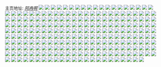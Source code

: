 主页地址: [_阿冉啊_](https://weibo.com/u/2752961445) 
![](https://wx4.sinaimg.cn/mw2000/a416dba5ly1h9phe74t9zj224q2ua7wj.jpg) 
![](https://wx4.sinaimg.cn/mw2000/a416dba5ly1h9pheb26gsj21wv2jtqv6.jpg) 
![](https://wx4.sinaimg.cn/mw2000/a416dba5ly1h9pheebe1xj21zl2nhqv6.jpg) 
![](https://wx4.sinaimg.cn/mw2000/a416dba5ly1h9phejl0gij21yy2w9e88.jpg) 
![](https://wx4.sinaimg.cn/mw2000/a416dba5ly1h9phenu0vaj22892z01kz.jpg) 
![](https://wx4.sinaimg.cn/mw2000/a416dba5ly1h9pherirzlj224n2u7hdv.jpg) 
![](https://wx4.sinaimg.cn/mw2000/a416dba5ly1h9pheupk0cj21qa2b2u0y.jpg) 
![](https://wx4.sinaimg.cn/mw2000/a416dba5ly1h9phe308owj22462tk1kz.jpg) 
![](https://wx4.sinaimg.cn/mw2000/a416dba5ly1h7ueisvynbj21lb36c1kz.jpg) 
![](https://wx4.sinaimg.cn/mw2000/a416dba5ly1h7uej3vwmoj227v2yib2c.jpg) 
![](https://wx4.sinaimg.cn/mw2000/a416dba5ly1h7uejb3kqdj21lb36cqv7.jpg) 
![](https://wx4.sinaimg.cn/mw2000/a416dba5ly1h7uejn7krlj21nw27u4qp.jpg) 
![](https://wx4.sinaimg.cn/mw2000/a416dba5ly1h7uekp7nrtj22762xnx6x.jpg) 
![](https://wx4.sinaimg.cn/mw2000/a416dba5ly1h7fpg7thamj222e2r64qq.jpg) 
![](https://wx4.sinaimg.cn/mw2000/a416dba5ly1h7fpgcn0udj21qu2bvu11.jpg) 
![](https://wx4.sinaimg.cn/mw2000/a416dba5ly1h7fpg4o34rj22012o1gq6.jpg) 
![](https://wx4.sinaimg.cn/mw2000/a416dba5ly1h7fpgj0wkuj224e2tz7wn.jpg) 
![](https://wx4.sinaimg.cn/mw2000/a416dba5ly1h7fpglekslj215o1qi7t8.jpg) 
![](https://wx4.sinaimg.cn/mw2000/a416dba5ly1h7fpgnpqrwj222f2r8gpt.jpg) 
![](https://wx4.sinaimg.cn/mw2000/a416dba5ly1h7eq38qbkfj235s2dcqv6.jpg) 
![](https://wx4.sinaimg.cn/mw2000/a416dba5ly1h7eq39rqlgj235s2db1ky.jpg) 
![](https://wx4.sinaimg.cn/mw2000/a416dba5ly1h7eq3ahmhoj232b2apnpd.jpg) 
![](https://wx4.sinaimg.cn/mw2000/a416dba5ly1h7eq3btmdaj229z1ph7cm.jpg) 
![](https://wx4.sinaimg.cn/mw2000/a416dba5ly1h6a35ldlhgj21rc2cggvb.jpg) 
![](https://wx4.sinaimg.cn/mw2000/a416dba5ly1h6a35jy9gsj21sc2dsu0y.jpg) 
![](https://wx4.sinaimg.cn/mw2000/a416dba5ly1h6a35n5o17j21o828bhdt.jpg) 
![](https://wx4.sinaimg.cn/mw2000/a416dba5gy1h5kk11sfofj21qk2bf4qq.jpg) 
![](https://wx4.sinaimg.cn/mw2000/a416dba5ly1h46th2cv5fj22642w5u0x.jpg) 
![](https://wx4.sinaimg.cn/mw2000/a416dba5ly1h46th8702tj21rb2cfe81.jpg) 
![](https://wx4.sinaimg.cn/mw2000/a416dba5ly1h2plvs3mt2j21sa2dqnpd.jpg) 
![](https://wx4.sinaimg.cn/mw2000/a416dba5ly1h2plvpv7qnj220w2p77wi.jpg) 
![](https://wx4.sinaimg.cn/mw2000/a416dba5ly1h2ejnn9wmyj228h2zb4qr.jpg) 
![](https://wx4.sinaimg.cn/mw2000/a416dba5ly1h2ejnpno7mj22632w4x6q.jpg) 
![](https://wx4.sinaimg.cn/mw2000/a416dba5ly1h2ejnrm9qfj229u314e82.jpg) 
![](https://wx4.sinaimg.cn/mw2000/a416dba5ly1h2ejntf0mtj226q2wzx6q.jpg) 
![](https://wx4.sinaimg.cn/mw2000/a416dba5ly1h2ejnu8995j228e30uhdt.jpg) 
![](https://wx4.sinaimg.cn/mw2000/a416dba5ly1h2ejnvyqaaj226u2x5qv6.jpg) 
![](https://wx4.sinaimg.cn/mw2000/a416dba5ly1h2ejnx9xz3j21wb2j3kjl.jpg) 
![](https://wx4.sinaimg.cn/mw2000/a416dba5ly1h2ejnkwbdrj224g2tyhdu.jpg) 
![](https://wx4.sinaimg.cn/mw2000/a416dba5ly1h2ejnyvgiqj21xi2kohdu.jpg) 
![](https://wx4.sinaimg.cn/mw2000/a416dba5gy1h17eof4wu1j226u2x5npe.jpg) 
![](https://wx4.sinaimg.cn/mw2000/a416dba5gy1h17eog56s0j20xc2304q0.jpg) 
![](https://wx4.sinaimg.cn/mw2000/a416dba5gy1h17eoje9o0j22al325hdu.jpg) 
![](https://wx4.sinaimg.cn/mw2000/a416dba5ly1gzdiqjwkcoj21yg2lyqv5.jpg) 
![](https://wx4.sinaimg.cn/mw2000/a416dba5ly1gy6rmlhd6dj21j021cb29.jpg) 
![](https://wx4.sinaimg.cn/mw2000/a416dba5ly1gy6rmqn7qrj21q72ayqv5.jpg) 
![](https://wx4.sinaimg.cn/mw2000/a416dba5ly1gxrplnoct0j20kw116aji.jpg) 
![](https://wx4.sinaimg.cn/mw2000/a416dba5ly1gxrplslvt5j224y2umx6q.jpg) 
![](https://wx4.sinaimg.cn/mw2000/a416dba5ly1gxrpltgjhnj20lo12kgxa.jpg) 
![](https://wx4.sinaimg.cn/mw2000/a416dba5ly1gxrplvxt3aj21qz2bzhdt.jpg) 
![](https://wx4.sinaimg.cn/mw2000/a416dba5ly1gxrplxufpij22c0340u0y.jpg) 
![](https://wx4.sinaimg.cn/mw2000/a416dba5ly1gxrplmwjcej22c0340qv7.jpg) 
![](https://wx4.sinaimg.cn/mw2000/a416dba5ly1gxrpm347knj21y42x7x6q.jpg) 
![](https://wx4.sinaimg.cn/mw2000/a416dba5ly1gxrpm8mfs7j21qb2lhb2a.jpg) 
![](https://wx4.sinaimg.cn/mw2000/a416dba5ly1gx5h42mnfxj21101dokgu.jpg) 
![](https://wx4.sinaimg.cn/mw2000/a416dba5ly1gwupjo6oucj228q2znqv6.jpg) 
![](https://wx4.sinaimg.cn/mw2000/a416dba5ly1gwupk67s5jj22c03401l0.jpg) 
![](https://wx4.sinaimg.cn/mw2000/a416dba5ly1gwupjvhwh4j22c0340x6q.jpg) 
![](https://wx4.sinaimg.cn/mw2000/a416dba5ly1gwuprrde43j21401hcwpo.jpg) 
![](https://wx4.sinaimg.cn/mw2000/a416dba5ly1gwupjt5z8tj21sc2ds1ky.jpg) 
![](https://wx4.sinaimg.cn/mw2000/a416dba5ly1gwupjrb0ppj22ds1scb2a.jpg) 
![](https://wx4.sinaimg.cn/mw2000/a416dba5ly1gwupjxp7qlj22c0340kjl.jpg) 
![](https://wx4.sinaimg.cn/mw2000/a416dba5ly1gwupjzli9rj22c0340u0x.jpg) 
![](https://wx4.sinaimg.cn/mw2000/a416dba5ly1gwupk1uwctj22ds1scx6p.jpg) 
![](https://wx4.sinaimg.cn/mw2000/0030j91Xgy1guyw3h5mb3j61qp2bmu0x02.jpg) 
![](https://wx4.sinaimg.cn/mw2000/0030j91Xgy1guyw3hsbzqj60x10ik0yc02.jpg) 
![](https://wx4.sinaimg.cn/mw2000/0030j91Xgy1guyw3dr6bhj61r32c4x6p02.jpg) 
![](https://wx4.sinaimg.cn/mw2000/0030j91Xgy1gukiej3zc9j61yo2m81kz02.jpg) 
![](https://wx4.sinaimg.cn/mw2000/0030j91Xgy1gukiesu2ekj61ma25qqv602.jpg) 
![](https://wx4.sinaimg.cn/mw2000/0030j91Xgy1gule51iu9mj62052o7npf02.jpg) 
![](https://wx4.sinaimg.cn/mw2000/0030j91Xgy1gule4y34uqj624k2u3b2b02.jpg) 
![](https://wx4.sinaimg.cn/mw2000/0030j91Xgy1gule54ocntj61vl2i44qr02.jpg) 
![](https://wx4.sinaimg.cn/mw2000/0030j91Xgy1gule57zpnwj622b2r31l002.jpg) 
![](https://wx4.sinaimg.cn/mw2000/0030j91Xgy1gukieaa8m5j625a2v2e8302.jpg) 
![](https://wx4.sinaimg.cn/mw2000/0030j91Xgy1guanac713xj61sc2ds1kx02.jpg) 
![](https://wx4.sinaimg.cn/mw2000/a416dba5ly1gsgwdpwmndj21ap1qa1kx.jpg) 
![](https://wx4.sinaimg.cn/mw2000/a416dba5ly1gs9xriwckzj21s92dohdt.jpg) 
![](https://wx4.sinaimg.cn/mw2000/a416dba5gy1grlqfte46wj21p029chdv.jpg) 
![](https://wx4.sinaimg.cn/mw2000/a416dba5gy1grlqfqr29bj21n326uhdw.jpg) 
![](https://wx4.sinaimg.cn/mw2000/a416dba5gy1grlqfuwsn0j21bi1rc7wi.jpg) 
![](https://wx4.sinaimg.cn/mw2000/a416dba5gy1gqns7qv4cgj226n2wu1l5.jpg) 
![](https://wx4.sinaimg.cn/mw2000/a416dba5gy1gqnrz2jpa0j22392sce88.jpg) 
![](https://wx4.sinaimg.cn/mw2000/a416dba5gy1gqns8ep9bfj225e2v7npl.jpg) 
![](https://wx4.sinaimg.cn/mw2000/a416dba5gy1gqllffzfxkj21r02bz7wm.jpg) 
![](https://wx4.sinaimg.cn/mw2000/a416dba5ly1gq2wuqvanyj21jv1jvnpf.jpg) 
![](https://wx4.sinaimg.cn/mw2000/a416dba5ly1gq2wuuffa5j21hl1hl4qs.jpg) 
![](https://wx4.sinaimg.cn/mw2000/a416dba5ly1gq2wum13m6j21j31j3x6r.jpg) 
![](https://wx4.sinaimg.cn/mw2000/a416dba5gy1gp9emroo4nj22c0340b2a.jpg) 
![](https://wx4.sinaimg.cn/mw2000/a416dba5gy1gp9emuxqp6j22c0340b29.jpg) 
![](https://wx4.sinaimg.cn/mw2000/a416dba5gy1gp9emxax4aj21tp2nyb29.jpg) 
![](https://wx4.sinaimg.cn/mw2000/a416dba5gy1gp9emzyx8ej222t2rr1kx.jpg) 
![](https://wx4.sinaimg.cn/mw2000/a416dba5ly1gp6w8exlqgj222v22v7wh.jpg) 
![](https://wx4.sinaimg.cn/mw2000/a416dba5ly1gp6w8fv0vyj22352351kx.jpg) 
![](https://wx4.sinaimg.cn/mw2000/a416dba5ly1gmvozvjwpvj21rf1rfhdt.jpg) 
![](https://wx4.sinaimg.cn/mw2000/a416dba5ly1gmvozwk6axj21sc1schdt.jpg) 
![](https://wx4.sinaimg.cn/mw2000/a416dba5ly1gmvozxni19j21sc1sce81.jpg) 
![](https://wx4.sinaimg.cn/mw2000/a416dba5ly1gmvozu9kefj21r21r2e81.jpg) 
![](https://wx4.sinaimg.cn/mw2000/a416dba5ly1gmvozyr48sj21sc1sckjl.jpg) 
![](https://wx4.sinaimg.cn/mw2000/a416dba5ly1gmvozzqzdxj21sc1sce81.jpg) 
![](https://wx4.sinaimg.cn/mw2000/a416dba5ly1gmvp0155n1j21sc1schdt.jpg) 
![](https://wx4.sinaimg.cn/mw2000/a416dba5ly1gmvp01vpupj21ro1rc7wh.jpg) 
![](https://wx4.sinaimg.cn/mw2000/a416dba5ly1gmvp02t1x3j21pp1rf7wh.jpg) 
![](https://wx4.sinaimg.cn/mw2000/a416dba5ly1glwp2x33y1j20dd0htwi6.jpg) 
![](https://wx4.sinaimg.cn/mw2000/a416dba5ly1glwp2wo1emj22sd1uz4qq.jpg) 
![](https://wx4.sinaimg.cn/mw2000/a416dba5ly1glwp2xsor1j20k70qy46g.jpg) 
![](https://wx4.sinaimg.cn/mw2000/a416dba5gy1glpkd02lzfj222g22gtyl.jpg) 
![](https://wx4.sinaimg.cn/mw2000/a416dba5gy1glpkd1gw5mj223n23n1kx.jpg) 
![](https://wx4.sinaimg.cn/mw2000/a416dba5gy1glpkd2wzpkj21zz1zze4f.jpg) 
![](https://wx4.sinaimg.cn/mw2000/a416dba5gy1glpkd4lufdj21p929oe81.jpg) 
![](https://wx4.sinaimg.cn/mw2000/a416dba5gy1glpkd5wnu7j225l25l1kx.jpg) 
![](https://wx4.sinaimg.cn/mw2000/a416dba5gy1glpkcymzsoj21ki23d4qp.jpg) 
![](https://wx4.sinaimg.cn/mw2000/a416dba5gy1glpkd7aiglj21oo28x4qp.jpg) 
![](https://wx4.sinaimg.cn/mw2000/a416dba5gy1glpkd84dplj224j24jar9.jpg) 
![](https://wx4.sinaimg.cn/mw2000/a416dba5gy1glpkd9h7lkj21ni27de81.jpg) 
![](https://wx4.sinaimg.cn/mw2000/a416dba5ly1glmhixjel1j218h1na4ig.jpg) 
![](https://wx4.sinaimg.cn/mw2000/a416dba5ly1glmhizbnq5j217e1lvqol.jpg) 
![](https://wx4.sinaimg.cn/mw2000/a416dba5ly1glmhj314i6j214f1hwtn4.jpg) 
![](https://wx4.sinaimg.cn/mw2000/a416dba5gy1glcb1q68hvj21bk1bkdpg.jpg) 
![](https://wx4.sinaimg.cn/mw2000/a416dba5gy1glcb1qyvhjj21dh1dh7er.jpg) 
![](https://wx4.sinaimg.cn/mw2000/a416dba5gy1gl8lusuqmnj21sb1sb4qp.jpg) 
![](https://wx4.sinaimg.cn/mw2000/a416dba5ly1gduxlww0dvj22801o0e82.jpg) 
![](https://wx4.sinaimg.cn/mw2000/a416dba5ly1gduxlyvbq2j22801o04qq.jpg) 
![](https://wx4.sinaimg.cn/mw2000/a416dba5gy1ga2g3muhj9j22tq248npd.jpg) 
![](https://wx4.sinaimg.cn/mw2000/a416dba5gy1g9xhqjnma4j22801o0npe.jpg) 
![](https://wx4.sinaimg.cn/mw2000/a416dba5gy1g9xhqlilnuj22801o07wi.jpg) 
![](https://wx4.sinaimg.cn/mw2000/a416dba5gy1g9xhqnu4kxj22801o0b2a.jpg) 
![](https://wx4.sinaimg.cn/mw2000/a416dba5gy1g9xhqqs98dj20n01fr4ld.jpg) 
![](https://wx4.sinaimg.cn/mw2000/a416dba5gy1g9xhqt6rpqj22bc334x6q.jpg) 
![](https://wx4.sinaimg.cn/mw2000/a416dba5gy1g9xhqv0ckzj20n01frx0t.jpg) 
![](https://wx4.sinaimg.cn/mw2000/a416dba5gy1g9xhqx0yjlj21o0280hdu.jpg) 
![](https://wx4.sinaimg.cn/mw2000/a416dba5gy1g9xhqyq4dsj20n00yi4dp.jpg) 
![](https://wx4.sinaimg.cn/mw2000/a416dba5gy1g9xhr1zidjj21o0280kjm.jpg) 
![](https://wx4.sinaimg.cn/mw2000/a416dba5gy1g8tw16yquej22482tqe81.jpg) 
![](https://wx4.sinaimg.cn/mw2000/a416dba5gy1g8tw18pxbij22482tqe81.jpg) 
![](https://wx4.sinaimg.cn/mw2000/a416dba5gy1g8tw12xto9j22482tqe81.jpg) 
![](https://wx4.sinaimg.cn/mw2000/a416dba5gy1g8tw1a9r5dj22482tqhdt.jpg) 
![](https://wx4.sinaimg.cn/mw2000/a416dba5gy1g8tw1eb0dnj22c0340b2b.jpg) 
![](https://wx4.sinaimg.cn/mw2000/a416dba5gy1g8tw1j3e8kj22c0340b2b.jpg) 
![](https://wx4.sinaimg.cn/mw2000/a416dba5ly1g4i1zx2m1ij22io1f07wi.jpg) 
![](https://wx4.sinaimg.cn/mw2000/a416dba5ly1g4i1zxx3rdj21ho1hohar.jpg) 
![](https://wx4.sinaimg.cn/mw2000/a416dba5ly1g4i1zzdckzj22io1f04qq.jpg) 
![](https://wx4.sinaimg.cn/mw2000/a416dba5ly1g4i200l9uaj21r82canpd.jpg) 
![](https://wx4.sinaimg.cn/mw2000/a416dba5ly1g4i201y97fj21w02iox6p.jpg) 
![](https://wx4.sinaimg.cn/mw2000/a416dba5ly1g4i203f465j21w02io1ky.jpg) 
![](https://wx4.sinaimg.cn/mw2000/a416dba5ly1g4i2060mwkj22c0340x6r.jpg) 
![](https://wx4.sinaimg.cn/mw2000/a416dba5ly1g4i207se7ej21w02io1ky.jpg) 
![](https://wx4.sinaimg.cn/mw2000/a416dba5ly1g4i20aa3y8j22c0340u0z.jpg) 
![](https://wx4.sinaimg.cn/mw2000/a416dba5ly1g2yrwwwbexj22c02c0x6p.jpg) 
![](https://wx4.sinaimg.cn/mw2000/a416dba5ly1g2yrwyg2pwj20ku15o7db.jpg) 
![](https://wx4.sinaimg.cn/mw2000/a416dba5ly1g2yrxnt6ecj22c02c0npd.jpg) 
![](https://wx4.sinaimg.cn/mw2000/a416dba5ly1g2yrxv8ni0j22c02c0npd.jpg) 
![](https://wx4.sinaimg.cn/mw2000/a416dba5ly1g2yrxzmu4rj22c02c01kx.jpg) 
![](https://wx4.sinaimg.cn/mw2000/a416dba5ly1g2yryqvmlvj22c02c01ky.jpg) 
![](https://wx4.sinaimg.cn/mw2000/a416dba5ly1g2yryw3fk7j21w01w07wh.jpg) 
![](https://wx4.sinaimg.cn/mw2000/a416dba5ly1g2yrwphwblj21w01w07wh.jpg) 
![](https://wx4.sinaimg.cn/mw2000/a416dba5ly1g2yrz104lpj21w01w0b29.jpg) 
![](https://wx4.sinaimg.cn/mw2000/a416dba5ly1g167xaafdij21f02iokjq.jpg) 
![](https://wx4.sinaimg.cn/mw2000/a416dba5ly1fzz125bd4ij21ho1zkkak.jpg) 
![](https://wx4.sinaimg.cn/mw2000/a416dba5ly1fzz125st7rj21ho1zk4fh.jpg) 
![](https://wx4.sinaimg.cn/mw2000/a416dba5ly1fzfpw9bhxtj21zk1hox6s.jpg) 
![](https://wx4.sinaimg.cn/mw2000/a416dba5ly1fzfpwcca1ij21zk1ho1l1.jpg) 
![](https://wx4.sinaimg.cn/mw2000/a416dba5ly1fzfpwee7h9j21zk1hoqv8.jpg) 
![](https://wx4.sinaimg.cn/mw2000/a416dba5ly1fzfpwh4sgmj22c02c0kjp.jpg) 
![](https://wx4.sinaimg.cn/mw2000/a416dba5ly1fzfpwiz2zmj22c02c0u11.jpg) 
![](https://wx4.sinaimg.cn/mw2000/a416dba5ly1fzfpwl28ovj22c02c0qv9.jpg) 
![](https://wx4.sinaimg.cn/mw2000/a416dba5ly1fzfpwo1s18j21v01v0x6s.jpg) 
![](https://wx4.sinaimg.cn/mw2000/a416dba5ly1fzfpwprtxij21zk1hoqv8.jpg) 
![](https://wx4.sinaimg.cn/mw2000/a416dba5ly1fzfpw7fk4dj22c02c0x6t.jpg) 
![](https://wx4.sinaimg.cn/mw2000/a416dba5gy1fzahza95d3j20tc0ltk9g.jpg) 
![](https://wx4.sinaimg.cn/mw2000/a416dba5ly1fyrcvsircdj20ku1qhe82.jpg) 
![](https://wx4.sinaimg.cn/mw2000/a416dba5ly1fyrcvuwdrjj20ku1qie82.jpg) 
![](https://wx4.sinaimg.cn/mw2000/a416dba5ly1fyrcvw9sv7j20ku1qinpe.jpg) 
![](https://wx4.sinaimg.cn/mw2000/a416dba5ly1fyrcvxfdf6j20ku1qix6p.jpg) 
![](https://wx4.sinaimg.cn/mw2000/a416dba5ly1fyrcvr2tx0j20ku15onpd.jpg) 
![](https://wx4.sinaimg.cn/mw2000/a416dba5ly1fyrcvyszs4j20ku1qikjm.jpg) 
![](https://wx4.sinaimg.cn/mw2000/a416dba5ly1fyrcw040mpj20ku15nkjl.jpg) 
![](https://wx4.sinaimg.cn/mw2000/a416dba5ly1fyrcw1iryuj20ku15oqv5.jpg) 
![](https://wx4.sinaimg.cn/mw2000/a416dba5ly1fyrcw2r2vbj20ku15oqv5.jpg) 
![](https://wx4.sinaimg.cn/mw2000/a416dba5ly1fygt7mzpofj20sg0sggyl.jpg) 
![](https://wx4.sinaimg.cn/mw2000/a416dba5ly1fygt7mn3u3j20vi0u0qj2.jpg) 
![](https://wx4.sinaimg.cn/mw2000/a416dba5ly1fygt7nglxoj20sg0sgh2v.jpg) 
![](https://wx4.sinaimg.cn/mw2000/a416dba5ly1fygt7ns1vrj20qo0qo48s.jpg) 
![](https://wx4.sinaimg.cn/mw2000/a416dba5ly1fygt7qalqvj22io2ioqvb.jpg) 
![](https://wx4.sinaimg.cn/mw2000/a416dba5ly1fygt7ryvlkj20ku0kuwux.jpg) 
![](https://wx4.sinaimg.cn/mw2000/a416dba5ly1fygt7sv5i1j22io1vyb2a.jpg) 
![](https://wx4.sinaimg.cn/mw2000/a416dba5ly1fygt7vltp4j22io2ioe88.jpg) 
![](https://wx4.sinaimg.cn/mw2000/a416dba5ly1fygt7x5mykj21zk1honpd.jpg) 
![](https://wx4.sinaimg.cn/mw2000/a416dba5ly1fwroeeftayj21z41hcu0y.jpg) 
![](https://wx4.sinaimg.cn/mw2000/a416dba5ly1fwroefn30kj20qo0qoth2.jpg) 
![](https://wx4.sinaimg.cn/mw2000/a416dba5ly1fwroe9fu6xj21z41hc1kz.jpg) 
![](https://wx4.sinaimg.cn/mw2000/a416dba5ly1fwespv45omj21ho1zkwws.jpg) 
![](https://wx4.sinaimg.cn/mw2000/a416dba5ly1fwesqi7zx8j21ho1zk4hp.jpg) 
![](https://wx4.sinaimg.cn/mw2000/a416dba5ly1fwesqe5wqqj21ho1honpe.jpg) 
![](https://wx4.sinaimg.cn/mw2000/a416dba5ly1fwesr3d6xfj21ho1hoqv6.jpg) 
![](https://wx4.sinaimg.cn/mw2000/a416dba5ly1fwesreqi7xj21ho1honpe.jpg) 
![](https://wx4.sinaimg.cn/mw2000/a416dba5ly1fwesrfqjypj20kl0kltbu.jpg) 
![](https://wx4.sinaimg.cn/mw2000/a416dba5ly1fvsiiz9sfdj21zk1hokjn.jpg) 
![](https://wx4.sinaimg.cn/mw2000/a416dba5ly1fvsiiuj4voj21zk1hox6r.jpg) 
![](https://wx4.sinaimg.cn/mw2000/a416dba5ly1fvsij5bzxcj21zk1ho4qs.jpg) 
![](https://wx4.sinaimg.cn/mw2000/a416dba5ly1fsazrzzfzhj20xc18eu0x.jpg) 
![](https://wx4.sinaimg.cn/mw2000/a416dba5ly1fsazqievecj20xc18e1ky.jpg) 
![](https://wx4.sinaimg.cn/mw2000/a416dba5ly1fsazr3pjrej20xc18ex6p.jpg) 
![](https://wx4.sinaimg.cn/mw2000/a416dba5ly1fsazrxxiw1j215o15mhdu.jpg) 
![](https://wx4.sinaimg.cn/mw2000/a416dba5ly1fsazt769kij21ed1edb2b.jpg) 
![](https://wx4.sinaimg.cn/mw2000/a416dba5ly1fsaztbiz13j215o15mhdu.jpg) 
![](https://wx4.sinaimg.cn/mw2000/a416dba5ly1fsaztdoo0cj20xc18eu0x.jpg) 
![](https://wx4.sinaimg.cn/mw2000/a416dba5ly1fsazpclarfj215o15mkjm.jpg) 
![](https://wx4.sinaimg.cn/mw2000/a416dba5ly1fsaztg9cckj20xc18eu0x.jpg) 
![](https://wx4.sinaimg.cn/mw2000/a416dba5ly1fs7osawe1xj20xc18ex6p.jpg) 
![](https://wx4.sinaimg.cn/mw2000/a416dba5ly1fs7oscz07mj20xc18ex6p.jpg) 
![](https://wx4.sinaimg.cn/mw2000/a416dba5ly1fs7osetd42j20xc18e000.jpg) 
![](https://wx4.sinaimg.cn/mw2000/a416dba5ly1fs7osh71nqj21hc1hckjm.jpg) 
![](https://wx4.sinaimg.cn/mw2000/a416dba5ly1fs7osjcfm0j215o15me82.jpg) 
![](https://wx4.sinaimg.cn/mw2000/a416dba5ly1fs7ot5cr9yj21hc1hc1kz.jpg) 
![](https://wx4.sinaimg.cn/mw2000/a416dba5ly1fs7ot7oprij20xc18ex6p.jpg) 
![](https://wx4.sinaimg.cn/mw2000/a416dba5ly1fs7os8ja6rj21fd1hchdu.jpg) 
![](https://wx4.sinaimg.cn/mw2000/a416dba5ly1fs7otsnllgj20xc18ex6p.jpg) 
![](https://wx4.sinaimg.cn/mw2000/a416dba5ly1fs3xcqwzxxj21ed1edb2b.jpg) 
![](https://wx4.sinaimg.cn/mw2000/a416dba5ly1fs3xc4qdchj21eb1ebe83.jpg) 
![](https://wx4.sinaimg.cn/mw2000/a416dba5ly1fs3xctfh8qj21e31e3b2b.jpg) 
![](https://wx4.sinaimg.cn/mw2000/a416dba5ly1fs3xdgkmg7j21e11e1e83.jpg) 
![](https://wx4.sinaimg.cn/mw2000/a416dba5ly1frscggzodbj21w01w0b2d.jpg) 
![](https://wx4.sinaimg.cn/mw2000/a416dba5ly1frsch43g1qj21d91d9kjm.jpg) 
![](https://wx4.sinaimg.cn/mw2000/a416dba5ly1frscft6ru3j21w01w0nph.jpg) 
![](https://wx4.sinaimg.cn/mw2000/a416dba5ly1freopmw7dmj20zk0qotj7.jpg) 
![](https://wx4.sinaimg.cn/mw2000/a416dba5ly1freopnpmmaj20qo0qogv4.jpg) 
![](https://wx4.sinaimg.cn/mw2000/a416dba5ly1freoppns72j20zk0qon8t.jpg) 
![](https://wx4.sinaimg.cn/mw2000/a416dba5ly1freoqdl5yoj21w01f01l1.jpg) 
![](https://wx4.sinaimg.cn/mw2000/a416dba5ly1freoplx2btj21w01w0npd.jpg) 
![](https://wx4.sinaimg.cn/mw2000/a416dba5ly1freor1p7vwj21w01f0x6s.jpg) 
![](https://wx4.sinaimg.cn/mw2000/a416dba5ly1freor3nnlkj20u00u0e81.jpg) 
![](https://wx4.sinaimg.cn/mw2000/a416dba5ly1freor4pl2qj20zk0qogwd.jpg) 
![](https://wx4.sinaimg.cn/mw2000/a416dba5ly1freor5ei83j20qo0qon8q.jpg) 
![](https://wx4.sinaimg.cn/mw2000/a416dba5ly1fr8wywas0nj20qo0qodnt.jpg) 
![](https://wx4.sinaimg.cn/mw2000/a416dba5ly1fr8wywznpvj20qo0qoah3.jpg) 
![](https://wx4.sinaimg.cn/mw2000/a416dba5ly1fr8wyxqpq0j20qo0qodn0.jpg) 
![](https://wx4.sinaimg.cn/mw2000/a416dba5ly1fr8wyygynkj20qo0qowm3.jpg) 
![](https://wx4.sinaimg.cn/mw2000/a416dba5ly1fr8wyviwwzj21w01w0hdt.jpg) 
![](https://wx4.sinaimg.cn/mw2000/a416dba5ly1fr8wyzblwbj20qo0qogsw.jpg) 
![](https://wx4.sinaimg.cn/mw2000/a416dba5ly1fr8wz03ko4j20qo0qo10y.jpg) 
![](https://wx4.sinaimg.cn/mw2000/a416dba5ly1fr8wz0subjj20qo0qo45r.jpg) 
![](https://wx4.sinaimg.cn/mw2000/a416dba5ly1fr8wz1dlulj20qo0qo45d.jpg) 
